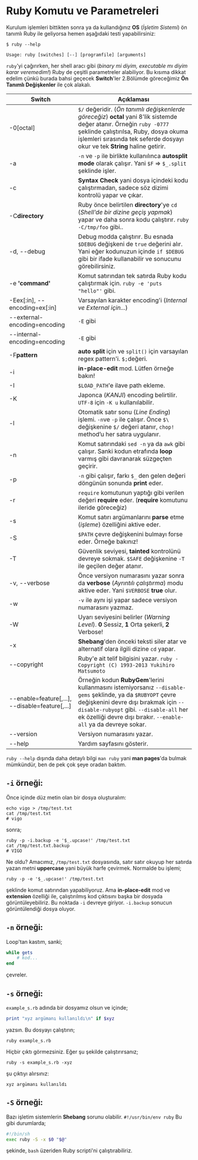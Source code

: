 # Ruby Komutu ve Parametreleri

Kurulum işlemleri bittikten sonra ya da kullandığınız **OS** (_İşletim Sistemi_) ön tanımlı Ruby ile geliyorsa hemen aşağıdaki testi yapabilirsiniz:

    $ ruby --help

    Usage: ruby [switches] [--] [programfile] [arguments]

`ruby`'yi çağırırken, her shell aracı gibi (_binary mi diyim, executable mı diyim karar veremedim!_) Ruby de çeşitli parametreler alabiliyor. Bu kısıma dikkat edelim çünkü burada bahsi geçecek **Switch**'ler 2.Bölümde göreceğimiz **Ön Tanımlı Değişkenler** ile çok alakalı.

| Switch | Açıklaması |
| -- | -- |
| -0[octal] | `$/` değeridir. (_Ön tanımlı değişkenlerde göreceğiz_) **octal** yani 8'lik sistemde değer atanır. Örneğin `ruby -0777` şeklinde çalıştırılsa, Ruby, dosya okuma işlemleri sırasında tek seferde dosyayı okur ve tek **String** haline getirir. |
| -a | `-n` ve `-p` ile birlikte kullanılınca **autosplit mode** olarak çalışır. Yani `$F` => `$_.split` şeklinde işler. |
| -c | **Syntax Check** yani dosya içindeki kodu çalıştırmadan, sadece söz dizimi kontrolü yapar ve çıkar. |
| -C**directory** | Ruby önce belirtilen **directory**'ye `cd` (_Shell'de bir dizine geçiş yapmak_) yapar ve daha sonra kodu çalıştırır. `ruby -C/tmp/foo` gibi.. |
| -d, --debug | Debug modda çalıştırır. Bu esnada `$DEBUG` değişkeni de `true` değerini alır. Yani eğer kodunuzun içinde `if $DEBUG` gibi bir ifade kullanabilir ve sonucunu görebilirsiniz. |
| -e **'command'** | Komut satırından tek satırda Ruby kodu çalıştırmak için. `ruby -e 'puts "hello"'` gibi. |
| -Eex[:in], --encoding=ex[:in] | Varsayılan karakter encoding'i (_Internal ve External için..._) |
| --external-encoding=encoding | `-E` gibi |
| --internal-encoding=encoding | `-E` gibi |
| -F**pattern** | **auto split** için ve `split()` için varsayılan regex pattern'i. `$;`değeri. |
| -i | **in-place-edit** mod. Lütfen örneğe bakın! |
| -I | `$LOAD_PATH`'e ilave path ekleme. |
| -K | Japonca (_KANJI_) encoding belirtilir. `UTF-8` için `-K u` kullanılabilir. |
| -l | Otomatik satır sonu (_Line Ending_) işlemi. `-n`ve `-p` ile çalışır. Önce `$\` değişkenine `$/` değeri atanır, `chop!` method’u her satıra uygulanır. |
| -n | Komut satırındaki `sed -n` ya da `awk` gibi çalışır. Sanki kodun etrafında **loop** varmış gibi davranarak süzgeçten geçirir. |
| -p | `-n` gibi çalışır, farkı `$_` den gelen değeri döngünün sonunda **print** eder. |
| -r | `require` komutunun yaptığı gibi verilen değeri **require** eder. (**require** komutunu ileride göreceğiz) |
| -s | Komut satırı argümanlarını **parse** etme (_işleme_) özelliğini aktive eder. |
| -S | `$PATH` çevre değişkenini bulmayı forse eder. Örneğe bakınız! |
| -T | Güvenlik seviyesi, **tainted** kontrolünü devreye sokmak. `$SAFE` değişkenine `-T` ile geçilen değer atanır. |
| -v, --verbose | Önce versiyon numarasını yazar sonra da **verbose** (_Ayrıntılı çalıştırma_) modu aktive eder. Yani `$VERBOSE` **true** olur. |
| -w | `-v` ile aynı işi yapar sadece versiyon numarasını yazmaz. |
| -W | Uyarı seviyesini belirler (_Warning Level_). **0** Sessiz, **1** Orta şekerli, **2** Verbose! |
| -x | **Shebang**'den önceki teksti siler atar ve alternatif olara ilgili dizine `cd` yapar.  |
| --copyright | Ruby'e ait telif bilgisini yazar. `ruby - Copyright (C) 1993-2013 Yukihiro Matsumoto` |
| --enable=feature[,...], --disable=feature[,...] | Örneğin kodun **RubyGem**'lerini kullanmasını istemiyorsanız `--disable-gems` şeklinde, ya da `$RUBYOPT` çevre değişkenini devre dışı bırakmak için `--disable-rubyopt` gibi. `--disable-all` her ek özelliği devre dışı bırakır. `--enable-all` ya da devreye sokar. |
| --version | Versiyon numarasını yazar. |
| --help | Yardım sayfasını gösterir. |

`ruby --help` dışında daha detaylı bilgi `man ruby` yani **man pages**'da bulmak mümkündür, ben de pek çok şeye oradan baktım.

## `-i` örneği:

Önce içinde düz metin olan bir dosya oluşturalım:

    echo vigo > /tmp/test.txt
    cat /tmp/test.txt
    # vigo

sonra;

    ruby -p -i.backup -e '$_.upcase!' /tmp/test.txt
    cat /tmp/test.txt.backup
    # VIGO

Ne oldu? Amacımız, `/tmp/test.txt` dosyasında, satır satır okuyup her satırda yazan metni **uppercase** yani büyük harfe çevirmek. Normalde bu işlemi;

    ruby -p -e '$_.upcase!' /tmp/test.txt

şeklinde komut satırından yapabiliyoruz. Ama **in-place-edit** mod ve **extension** özelliği ile, çalıştırılmış kod çıktısını başka bir dosyada görüntüleyebiliriz. Bu noktada `-i` devreye giriyor. `-i.backup` sonucun görüntülendiği dosya oluyor.

## `-n` örneği:
Loop'tan kastım, sanki;

```ruby
while gets
    # kod...
end
```
çevreler.

## `-s` örneği:
`example_s.rb` adında bir dosyamız olsun ve içinde;
```ruby
print "xyz argümanı kullanıldı\n" if $xyz
```
yazsın. Bu dosyayı çalıştırın;

    ruby example_s.rb

Hiçbir çıktı görmezsiniz. Eğer şu şekilde çalıştırırsanız;

    ruby -s example_s.rb -xyz

şu çıktıyı alırsınız:

    xyz argümanı kullanıldı

## `-S` örneği:
Bazı işletim sistemlerin **Shebang** sorunu olabilir. `#!/usr/bin/env ruby` Bu gibi durumlarda;

```bash
#!/bin/sh
exec ruby -S -x $0 "$@"
```
şekinde, `bash` üzeriden Ruby scripti'ni çalıştırabiliriz.
